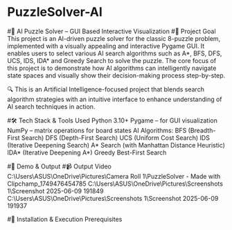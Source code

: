 # PuzzleSolver-AI
#🧩 AI Puzzle Solver – GUI Based Interactive Visualization
#📌 Project Goal
This project is an AI-driven puzzle solver for the classic 8-puzzle problem, implemented with a visually appealing and interactive Pygame GUI. It enables users to select various AI search algorithms such as A*, BFS, DFS, UCS, IDS, IDA* and Greedy Search to solve the puzzle. The core focus of this project is to demonstrate how AI algorithms can intelligently navigate state spaces and visually show their decision-making process step-by-step.

  🔍 This is an Artificial Intelligence-focused project that blends search algorithm strategies with an intuitive interface to enhance understanding of AI search  techniques in action.

#🛠️ Tech Stack & Tools Used
Python 3.10+
Pygame – for GUI visualization
NumPy – matrix operations for board states
AI Algorithms:
BFS (Breadth-First Search)
DFS (Depth-First Search)
UCS (Uniform Cost Search)
IDS (Iterative Deepening Search)
A* Search (with Manhattan Distance Heuristic)
IDA* (Iterative Deepening A*)
Greedy Best-First Search

#🎥 Demo & Output
#📹 Output Video
C:\Users\ASUS\OneDrive\Pictures\Camera Roll 1\PuzzleSolver  - Made with Clipchamp_1749476454785
C:\Users\ASUS\OneDrive\Pictures\Screenshots 1\Screenshot 2025-06-09 191849
C:\Users\ASUS\OneDrive\Pictures\Screenshots 1\Screenshot 2025-06-09 191937

#🚀 Installation & Execution
Prerequisites
